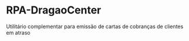 # RPA-DragaoCenter
Utilitário complementar para emissão de cartas de cobranças de clientes em atraso
